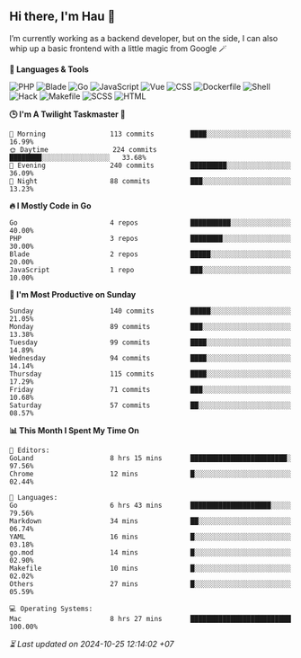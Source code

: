 ## Hi there, I'm Hau 👋
I’m currently working as a backend developer, but on the side, I can also whip up a basic frontend with a little magic from Google 🪄

<!--START_SECTION:readme-stats-->
**💬 Languages & Tools**

![PHP](https://img.shields.io/badge/PHP-64.04%25-4F5D95?&logo=PHP&labelColor=151b23)
![Blade](https://img.shields.io/badge/Blade-25.85%25-f7523f?&logo=Blade&labelColor=151b23)
![Go](https://img.shields.io/badge/Go-05.89%25-00ADD8?&logo=Go&labelColor=151b23)
![JavaScript](https://img.shields.io/badge/JavaScript-02.36%25-f1e05a?&logo=JavaScript&labelColor=151b23)
![Vue](https://img.shields.io/badge/Vue-01.19%25-41b883?&logo=Vue&labelColor=151b23)
![CSS](https://img.shields.io/badge/CSS-00.29%25-563d7c?&logo=CSS&labelColor=151b23)
![Dockerfile](https://img.shields.io/badge/Dockerfile-00.12%25-384d54?&logo=Dockerfile&labelColor=151b23)
![Shell](https://img.shields.io/badge/Shell-00.09%25-89e051?&logo=Shell&labelColor=151b23)
![Hack](https://img.shields.io/badge/Hack-00.07%25-878787?&logo=Hack&labelColor=151b23)
![Makefile](https://img.shields.io/badge/Makefile-00.06%25-427819?&logo=Makefile&labelColor=151b23)
![SCSS](https://img.shields.io/badge/SCSS-00.02%25-c6538c?&logo=SCSS&labelColor=151b23)
![HTML](https://img.shields.io/badge/HTML-00.01%25-e34c26?&logo=HTML&labelColor=151b23)


**🕒 I'm A Twilight Taskmaster 🌆**

```text
🌅 Morning                113 commits         ████░░░░░░░░░░░░░░░░░░░░░   16.99%
🌞 Daytime                224 commits         ████████░░░░░░░░░░░░░░░░░   33.68%
🌆 Evening                240 commits         █████████░░░░░░░░░░░░░░░░   36.09%
🌙 Night                  88 commits          ███░░░░░░░░░░░░░░░░░░░░░░   13.23%
```

**🔥 I Mostly Code in Go**

```text
Go                       4 repos             ██████████░░░░░░░░░░░░░░░   40.00%
PHP                      3 repos             ████████░░░░░░░░░░░░░░░░░   30.00%
Blade                    2 repos             █████░░░░░░░░░░░░░░░░░░░░   20.00%
JavaScript               1 repo              ███░░░░░░░░░░░░░░░░░░░░░░   10.00%
```

**📅 I'm Most Productive on Sunday**

```text
Sunday                   140 commits         █████░░░░░░░░░░░░░░░░░░░░   21.05%
Monday                   89 commits          ███░░░░░░░░░░░░░░░░░░░░░░   13.38%
Tuesday                  99 commits          ████░░░░░░░░░░░░░░░░░░░░░   14.89%
Wednesday                94 commits          ████░░░░░░░░░░░░░░░░░░░░░   14.14%
Thursday                 115 commits         ████░░░░░░░░░░░░░░░░░░░░░   17.29%
Friday                   71 commits          ███░░░░░░░░░░░░░░░░░░░░░░   10.68%
Saturday                 57 commits          ██░░░░░░░░░░░░░░░░░░░░░░░   08.57%
```

**📊 This Month I Spent My Time On**

```text
📝 Editors:
GoLand                   8 hrs 15 mins       ████████████████████████░   97.56%
Chrome                   12 mins             █░░░░░░░░░░░░░░░░░░░░░░░░   02.44%

💬 Languages:
Go                       6 hrs 43 mins       ████████████████████░░░░░   79.56%
Markdown                 34 mins             ██░░░░░░░░░░░░░░░░░░░░░░░   06.74%
YAML                     16 mins             █░░░░░░░░░░░░░░░░░░░░░░░░   03.18%
go.mod                   14 mins             █░░░░░░░░░░░░░░░░░░░░░░░░   02.90%
Makefile                 10 mins             █░░░░░░░░░░░░░░░░░░░░░░░░   02.02%
Others                   27 mins             █░░░░░░░░░░░░░░░░░░░░░░░░   05.59%

💻 Operating Systems:
Mac                      8 hrs 27 mins       █████████████████████████   100.00%
```



*⏳ Last updated on 2024-10-25 12:14:02 +07*
<!--END_SECTION:readme-stats-->
